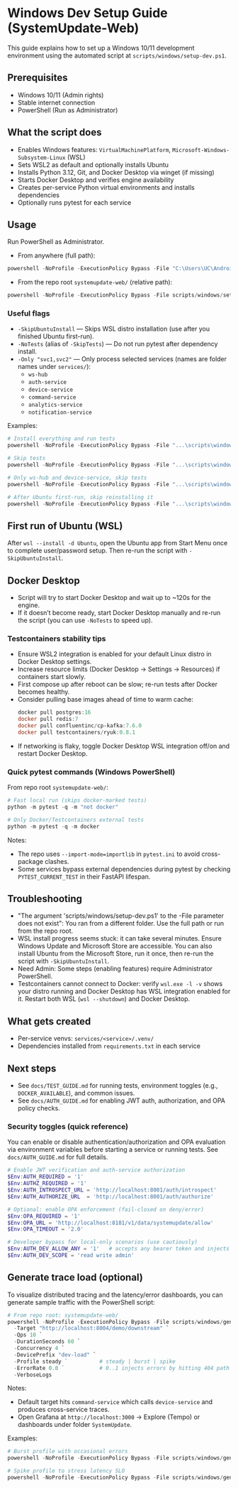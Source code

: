 # Windows Dev Setup Guide (SystemUpdate-Web)

<!-- markdownlint-disable MD013 MD022 MD032 MD031 MD005 MD007 MD050 -->

This guide explains how to set up a Windows 10/11 development environment using the automated script at `scripts/windows/setup-dev.ps1`.

## Prerequisites
- Windows 10/11 (Admin rights)
- Stable internet connection
- PowerShell (Run as Administrator)

## What the script does
- Enables Windows features: `VirtualMachinePlatform`, `Microsoft-Windows-Subsystem-Linux` (WSL)
- Sets WSL2 as default and optionally installs Ubuntu
- Installs Python 3.12, Git, and Docker Desktop via winget (if missing)
- Starts Docker Desktop and verifies engine availability
- Creates per-service Python virtual environments and installs dependencies
- Optionally runs pytest for each service

## Usage
Run PowerShell as Administrator.

- From anywhere (full path):
```powershell
powershell -NoProfile -ExecutionPolicy Bypass -File "C:\Users\UC\AndroidStudioProjects\SystemUpdate\systemupdate-web\scripts\windows\setup-dev.ps1"
```

- From the repo root `systemupdate-web/` (relative path):
```powershell
powershell -NoProfile -ExecutionPolicy Bypass -File scripts/windows/setup-dev.ps1
```

### Useful flags
- `-SkipUbuntuInstall` — Skips WSL distro installation (use after you finished Ubuntu first-run).
- `-NoTests` (alias of `-SkipTests`) — Do not run pytest after dependency install.
- `-Only "svc1,svc2"` — Only process selected services (names are folder names under `services/`):
  - `ws-hub`
  - `auth-service`
  - `device-service`
  - `command-service`
  - `analytics-service`
  - `notification-service`

Examples:
```powershell
# Install everything and run tests
powershell -NoProfile -ExecutionPolicy Bypass -File "...\scripts\windows\setup-dev.ps1"

# Skip tests
powershell -NoProfile -ExecutionPolicy Bypass -File "...\scripts\windows\setup-dev.ps1" -NoTests

# Only ws-hub and device-service, skip tests
powershell -NoProfile -ExecutionPolicy Bypass -File "...\scripts\windows\setup-dev.ps1" -Only "ws-hub,device-service" -NoTests

# After Ubuntu first-run, skip reinstalling it
powershell -NoProfile -ExecutionPolicy Bypass -File "...\scripts\windows\setup-dev.ps1" -SkipUbuntuInstall
```

## First run of Ubuntu (WSL)
After `wsl --install -d Ubuntu`, open the Ubuntu app from Start Menu once to complete user/password setup.
Then re-run the script with `-SkipUbuntuInstall`.

## Docker Desktop
- Script will try to start Docker Desktop and wait up to ~120s for the engine.
- If it doesn’t become ready, start Docker Desktop manually and re-run the script (you can use `-NoTests` to speed up).

### Testcontainers stability tips
- Ensure WSL2 integration is enabled for your default Linux distro in Docker Desktop settings.
- Increase resource limits (Docker Desktop → Settings → Resources) if containers start slowly.
- First compose up after reboot can be slow; re-run tests after Docker becomes healthy.
- Consider pulling base images ahead of time to warm cache:
  ```powershell
  docker pull postgres:16
  docker pull redis:7
  docker pull confluentinc/cp-kafka:7.6.0
  docker pull testcontainers/ryuk:0.8.1
  ```
- If networking is flaky, toggle Docker Desktop WSL integration off/on and restart Docker Desktop.

### Quick pytest commands (Windows PowerShell)

From repo root `systemupdate-web/`:

```powershell
# Fast local run (skips docker-marked tests)
python -m pytest -q -m "not docker"

# Only Docker/Testcontainers external tests
python -m pytest -q -m docker
```

Notes:

- The repo uses `--import-mode=importlib` in `pytest.ini` to avoid cross-package clashes.
- Some services bypass external dependencies during pytest by checking `PYTEST_CURRENT_TEST` in their FastAPI lifespan.

## Troubleshooting
- "The argument 'scripts/windows/setup-dev.ps1' to the -File parameter does not exist": You ran from a different folder. Use the full path or run from the repo root.
- WSL install progress seems stuck: it can take several minutes. Ensure Windows Update and Microsoft Store are accessible. You can also install Ubuntu from the Microsoft Store, run it once, then re-run the script with `-SkipUbuntuInstall`.
- Need Admin: Some steps (enabling features) require Administrator PowerShell.
 - Testcontainers cannot connect to Docker: verify `wsl.exe -l -v` shows your distro running and Docker Desktop has WSL integration enabled for it. Restart both WSL (`wsl --shutdown`) and Docker Desktop.

## What gets created
- Per-service venvs: `services/<service>/.venv/`
- Dependencies installed from `requirements.txt` in each service

## Next steps
- See `docs/TEST_GUIDE.md` for running tests, environment toggles (e.g., `DOCKER_AVAILABLE`), and common issues.
- See `docs/AUTH_GUIDE.md` for enabling JWT auth, authorization, and OPA policy checks.

### Security toggles (quick reference)
You can enable or disable authentication/authorization and OPA evaluation via environment variables before starting a service or running tests. See `docs/AUTH_GUIDE.md` for full details.

```powershell
# Enable JWT verification and auth-service authorization
$Env:AUTH_REQUIRED = '1'
$Env:AUTHZ_REQUIRED = '1'
$Env:AUTH_INTROSPECT_URL = 'http://localhost:8001/auth/introspect'
$Env:AUTH_AUTHORIZE_URL  = 'http://localhost:8001/auth/authorize'

# Optional: enable OPA enforcement (fail-closed on deny/error)
$Env:OPA_REQUIRED = '1'
$Env:OPA_URL = 'http://localhost:8181/v1/data/systemupdate/allow'
$Env:OPA_TIMEOUT = '2.0'

# Developer bypass for local-only scenarios (use cautiously)
$Env:AUTH_DEV_ALLOW_ANY = '1'   # accepts any bearer token and injects dev claims
$Env:AUTH_DEV_SCOPE = 'read write admin'
```

## Generate trace load (optional)
To visualize distributed tracing and the latency/error dashboards, you can generate sample traffic with the PowerShell script:

```powershell
# From repo root: systemupdate-web/
powershell -NoProfile -ExecutionPolicy Bypass -File scripts/windows/generate-trace-load.ps1 `
  -Target "http://localhost:8004/demo/downstream" `
  -Qps 10 `
  -DurationSeconds 60 `
  -Concurrency 4 `
  -DevicePrefix "dev-load" `
  -Profile steady `          # steady | burst | spike
  -ErrorRate 0.0 `           # 0..1 injects errors by hitting 404 path
  -VerboseLogs
```

Notes:
- Default target hits `command-service` which calls `device-service` and produces cross-service traces.
- Open Grafana at `http://localhost:3000` → Explore (Tempo) or dashboards under folder `SystemUpdate`.

Examples:
```powershell
# Burst profile with occasional errors
powershell -NoProfile -ExecutionPolicy Bypass -File scripts/windows/generate-trace-load.ps1 -Profile burst -ErrorRate 0.1 -Qps 20 -DurationSeconds 90

# Spike profile to stress latency SLO
powershell -NoProfile -ExecutionPolicy Bypass -File scripts/windows/generate-trace-load.ps1 -Profile spike -Qps 30 -DurationSeconds 60
```

